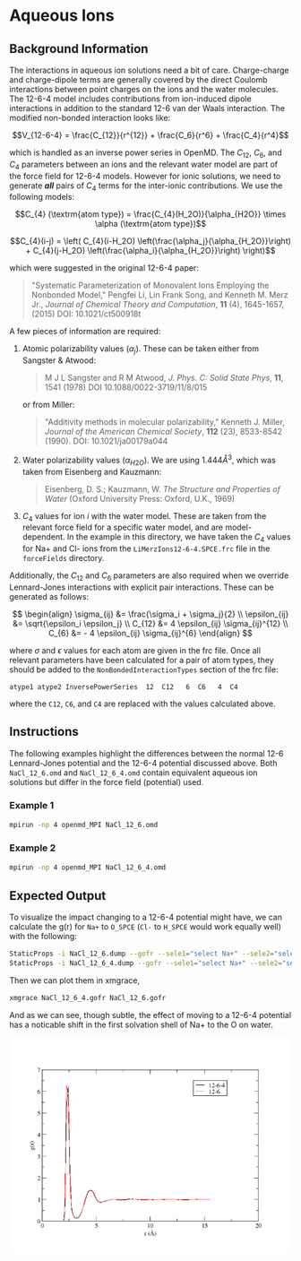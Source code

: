 # Aqueous Ions

## Background Information

The interactions in aqueous ion solutions need a bit of care. Charge-charge and charge-dipole terms are generally covered by the direct Coulomb interactions between point charges on the ions and the water molecules. The 12-6-4 model includes contributions from ion-induced dipole interactions in addition to the standard 12-6 van der Waals interaction. The modified non-bonded interaction looks like:

$$V_{12-6-4} = \frac{C_{12}}{r^{12}} + \frac{C_6}{r^6}  + \frac{C_4}{r^4}$$

which is handled as an inverse power series in OpenMD. The $C_{12}$, $C_6$, and $C_4$ parameters between an ions and the relevant water model are part of the force field for 12-6-4 models.  However for ionic solutions, we need to generate **_all_** pairs of $C_4$ terms for the inter-ionic contributions. We use the following models:

$$C_{4} (\textrm{atom type}) = \frac{C_{4}(H_2O)}{\alpha_{H2O}} \times \alpha (\textrm{atom type})$$

$$C_{4}(i-j) = \left( C_{4}(i-H_2O)  \left(\frac{\alpha_j}{\alpha_{H_2O}}\right) + C_{4}(j-H_2O) \left(\frac{\alpha_i}{\alpha_{H_2O}}\right) \right)$$ 

which were suggested in the original 12-6-4 paper:

> "Systematic Parameterization of Monovalent Ions Employing the Nonbonded Model," Pengfei 
> Li, Lin Frank Song, and Kenneth M. Merz Jr., *Journal of Chemical Theory and 
> Computation*, **11** (4), 1645-1657, (2015) DOI: 10.1021/ct500918t 

A few pieces of information are required:

1. Atomic polarizability values $(\alpha_j)$. These can be taken either from Sangster & Atwood:

    > M J L Sangster and R M Atwood, *J. Phys. C: Solid State Phys*,
    > **11**, 1541 (1978) DOI 10.1088/0022-3719/11/8/015

    or from Miller:

    > "Additivity methods in molecular polarizability," Kenneth J. Miller,
    > *Journal of the American Chemical Society*, **112** (23), 
    > 8533-8542 (1990). DOI: 10.1021/ja00179a044

2. Water polarizability values $(\alpha_{H2O})$.  We are using $1.444 Å^3$, which was taken from Eisenberg and Kauzmann:

    > Eisenberg, D. S.; Kauzmann, W. *The Structure and Properties of Water* (Oxford
    > University Press: Oxford, U.K., 1969)

3. $C_4$ values for ion $i$ with the water model. These are taken from the relevant force field for a specific water model, and are model-dependent. In the example in this directory, we have taken the $C_4$ values for Na+ and Cl- ions from the `LiMerzIons12-6-4.SPCE.frc` file in the `forceFields` directory.

Additionally, the $C_{12}$ and $C_6$ parameters are also required when we override Lennard-Jones interactions with explicit pair interactions. These can be generated as follows:

$$
\begin{align}
\sigma_{ij} &= \frac{\sigma_i + \sigma_j}{2} \\
\epsilon_{ij} &= \sqrt{\epsilon_i \epsilon_j} \\
C_{12} &= 4 \epsilon_{ij} \sigma_{ij}^{12} \\
C_{6} &= - 4 \epsilon_{ij} \sigma_{ij}^{6}
\end{align}
$$

where $\sigma$ and $\epsilon$ values for each atom are given in the frc file. Once all relevant parameters have been calculated for a pair of atom types, they should be added to the `NonBondedInteractionTypes` section of the frc file:

```
atype1 atype2 InversePowerSeries  12  C12   6  C6   4  C4
```

where the `C12`, `C6`, and `C4` are replaced with the values calculated above.

## Instructions

The following examples highlight the differences between the normal 12-6 Lennard-Jones potential and the 12-6-4 potential discussed above. Both `NaCl_12_6.omd` and `NaCl_12_6_4.omd` contain equivalent aqueous ion solutions but differ in the force field (potential) used.

### Example 1

```bash
mpirun -np 4 openmd_MPI NaCl_12_6.omd
```

### Example 2

```bash
mpirun -np 4 openmd_MPI NaCl_12_6_4.omd
```

## Expected Output

To visualize the impact changing to a 12-6-4 potential might have, we can calculate the g(r) for `Na+` to `O_SPCE` (`Cl-` to `H_SPCE` would work equally well) with the following:

```bash
StaticProps -i NaCl_12_6.dump --gofr --sele1="select Na+" --sele2="select O_SPCE"
StaticProps -i NaCl_12_6_4.dump --gofr --sele1="select Na+" --sele2="select O_SPCE"
```

Then we can plot them in xmgrace,

```bash
xmgrace NaCl_12_6_4.gofr NaCl_12_6.gofr
```

And as we can see, though subtle, the effect of moving to a 12-6-4 potential has a noticable shift in the first solvation shell of Na+ to the O on water.

<img src="../figures/aqueousIons.png" alt="image" width="500" height="auto">
